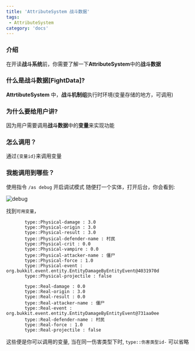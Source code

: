 ```yaml
---
title: 'AttributeSystem 战斗数据'
tags:
 - AttributeSystem
category: 'docs'
---
```


### 介绍

在开读**战斗系统**前，你需要了解一下**AttributeSystem**中的**战斗数据**

### 什么是战斗数据[FightData]?

**AttrtibuteSystem** 中，**战斗机制组**执行时环境(变量存储的地方，可调用)

### 为什么要给用户讲?

因为用户需要调用**战斗数据**中的**变量**来实现功能

### 怎么调用？

通过`{变量id}`来调用变量

### 我能调用到哪些？

使用指令 `/as debug` 开启调试模式
随便打一个实体，打开后台，你会看到:

![debug](/assets/docs/attsystem/fight/debug.jpg)

找到`可用变量`，

```
       type::Physical-damage : 3.0
       type::Physical-origin : 3.0
       type::Physical-result : 3.0
       type::Physical-defender-name : 村民
       type::Physical-crit : 0.0
       type::Physical-vampire : 0.0
       type::Physical-attacker-name : 僵尸
       type::Physical-force : 1.0
       type::Physical-event : org.bukkit.event.entity.EntityDamageByEntityEvent@4031970d
       type::Physical-projectile : false

       type::Real-damage : 0.0
       type::Real-origin : 3.0
       type::Real-result : 0.0
       type::Real-attacker-name : 僵尸
       type::Real-event : org.bukkit.event.entity.EntityDamageByEntityEvent@731aa0ee
       type::Real-defender-name : 村民
       type::Real-force : 1.0
       type::Real-projectile : false
```

这些便是你可以调用的变量, 当在同一伤害类型下时, `type::伤害类型id-` 可以省略
